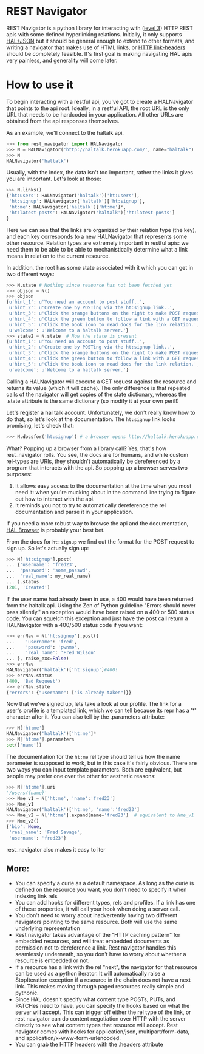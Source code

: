 # REST Navigator

REST Navigator is a python library for interacting with
([level 3](http://martinfowler.com/articles/richardsonMaturityModel.html#level3))
HTTP REST apis with some defined hyperlinking relations. Initially, it only
supports [HAL+JSON](http://tools.ietf.org/html/draft-kelly-json-hal-05) but it
should be general enough to extend to other formats, and writing a navigator
that makes use of HTML links, or
[HTTP link-headers](http://tools.ietf.org/html/rfc5988) should be completely
feasible. It's first goal is making navigating HAL apis very painless, and
generality will come later.

# How to use it

To begin interacting with a restful api, you've got to create a HALNavigator
that points to the api root. Ideally, in a restful API, the root URL is the only
URL that needs to be hardcoded in your application. All other URLs are obtained
from the api responses themselves.

As an example, we'll connect to the haltalk api.

```python
>>> from rest_navigator import HALNavigator
>>> N = HALNavigator('http://haltalk.herokuapp.com/', name="haltalk")
>>> N
HALNavigator('haltalk')
```

Usually, with the index, the data isn't too important, rather the links it gives
you are important. Let's look at those:

```python
>>> N.links()
{'ht:users': HALNavigator('haltalk')['ht:users'],
 'ht:signup': HALNavigator('haltalk')['ht:signup'],
 'ht:me': HALNavigator('haltalk')['ht:me']*,
 'ht:latest-posts': HALNavigator('haltalk')['ht:latest-posts']
}
```

Here we can see that the links are organized by their relation type (the key),
and each key corresponds to a new HALNavigator that represents some other
resource. Relation types are extremely important in restful apis: we need them
to be able to be able to mechanistically determine what a link means in relation
to the current resource.

In addition, the root has some state associated with it which you can get in two
different ways:

```python
>>> N.state # Nothing since resource has not been fetched yet
>>> objson = N()
>>> objson
{u'hint_1': u'You need an account to post stuff..',
 u'hint_2': u'Create one by POSTing via the ht:signup link..',
 u'hint_3': u'Click the orange buttons on the right to make POST requests..',
 u'hint_4': u'Click the green button to follow a link with a GET request..',
 u'hint_5': u'Click the book icon to read docs for the link relation.',
 u'welcome': u'Welcome to a haltalk server.'}
>>> state2 = N.state  # Now the state is present
{u'hint_1': u'You need an account to post stuff..',
 u'hint_2': u'Create one by POSTing via the ht:signup link..',
 u'hint_3': u'Click the orange buttons on the right to make POST requests..',
 u'hint_4': u'Click the green button to follow a link with a GET request..',
 u'hint_5': u'Click the book icon to read docs for the link relation.',
 u'welcome': u'Welcome to a haltalk server.'}
```

Calling a HALNavigator will execute a GET request against the resource and returns
its value (which it will cache). The only difference is that repeated calls of
the navigator will get copies of the state dictionary, whereas the .state
attribute is the same dictionary (so modify it at your own peril!)

Let's register a hal talk account. Unfortunately, we don't really know how to do
that, so let's look at the documentation. The `ht:signup` link looks promising,
let's check that:

```python
>>> N.docsfor('ht:signup') # a browser opens http://haltalk.herokuapp.com/rels/signup
```

What? Popping up a browser from a library call? Yes, that's how rest_navigator
rolls. You see, the docs are for humans, and while custom rel-types are URIs,
they shouldn't automatically be dereferenced by a program that interacts with
the api. So popping up a browser serves two purposes:

  1. It allows easy access to the documentation at the time when you most need
  it: when you're mucking about in the command line trying to figure out how to
  interact with the api.
  2. It reminds you not to try to automatically dereference the rel
  documentation and parse it in your application.

If you need a more robust way to browse the api and the documentation,
[HAL Browser](https://github.com/mikekelly/hal-browser) is probably your best
bet.

From the docs for `ht:signup` we find out the format for the POST request to
sign up. So let's actually sign up:

```python
>>> N['ht:signup'].post(
... {'username': 'fred23',
...  'password': 'some_passwd',
...  'real_name': my_real_name}
... ).status
(201, 'Created')
```

If the user name had already been in use, a 400 would have been returned from
the haltalk api. Using the Zen of Python guideline "Errors should never pass
silently." an exception would have been raised on a 400 or 500 status code. You
can squelch this exception and just have the post call return a HALNavigator
with a 400/500 status code if you want:

```python
>>> errNav = N['ht:signup'].post({
...    'username': 'fred',
...    'password': 'pwnme',
...    'real_name': 'Fred Wilson'
... }, raise_exc=False)
>>> errNav
HALNavigator('haltalk')['ht:signup']#400!
>>> errNav.status
(400, 'Bad Request')
>>> errNav.state
{"errors": {"username": ["is already taken"]}}
```

Now that we've signed up, lets take a look at our profile. The link for a user's
profile is a templated link, which we can tell because its repr has a '*'
character after it. You can also tell by the .parameters attribute:

```python
>>> N['ht:me']
HALNavigator('haltalk')['ht:me']*
>>> N['ht:me'].parameters
set(['name'])
```

The documentation for the `ht:me` rel type should tell us how the name parameter
is supposed to work, but in this case it's fairly obvious. There are two ways
you can input template parameters. Both are equivalent, but people may prefer
one over the other for aesthetic reasons:

```python
>>> N['ht:me'].uri
'/users/{name}'
>>> Nme_v1 = N['ht:me', 'name':'fred23']
>>> Nme_v1
HALNavigator('haltalk')['ht:me', 'name':'fred23']
>>> Nme_v2 = N['ht:me'].expand(name='fred23')  # equivalent to Nme_v1
>>> Nme_v2()
{'bio': None,
 'real_name': 'Fred Savage',
 'username': 'fred23'}
```

rest_navigator also makes it easy to iter


## More:

* You can specify a curie as a default namespace. As long as the curie is
  defined on the resource you want, you don't need to specify it when indexing link rels
* You can add hooks for different types, rels and profiles. If a link has one of
  these properties, it will call your hook when doing a server call.
* You don't need to worry about inadvertently having two different navigators
  pointing to the same resource. Both will use the same underlying representation
* Rest navigator takes advantage of the "HTTP caching pattern" for embedded
  resources, and will treat embedded documents as permission not to dereference
  a link. Rest navigator handles this seamlessly underneath, so you don't have
  to worry about whether a resource is embedded or not.
* If a resource has a link with the rel "next", the navigator for that resource
  can be used as a python iterator. It will automatically raise a StopIteration
  exception if a resource in the chain does not have a next link. This makes
  moving through paged resources really simple and pythonic.
* Since HAL doesn't specify what content type POSTs, PUTs, and PATCHes need to
  have, you can specify the hooks based on what the server will accept. This can
  trigger off either the rel type of the link, or rest navigator can do content
  negotiation over HTTP with the server directly to see what content types that
  resource will accept. Rest navigator comes with hooks for application/json,
  multipart/form-data, and application/x-www-form-urlencoded.
* You can grab the HTTP headers with the .headers attribute
